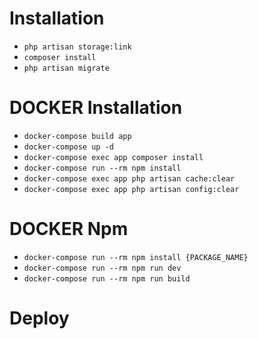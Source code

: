 # Installation

- ```php artisan storage:link```
- ```composer install```
- ```php artisan migrate```

# DOCKER Installation

- ```docker-compose build app```
- ```docker-compose up -d```
- ```docker-compose exec app composer install```
- ```docker-compose run --rm npm install```
- ```docker-compose exec app php artisan cache:clear```
- ```docker-compose exec app php artisan config:clear```

# DOCKER Npm

- ```docker-compose run --rm npm install {PACKAGE_NAME}```
- ```docker-compose run --rm npm run dev```
- ```docker-compose run --rm npm run build```

# Deploy

